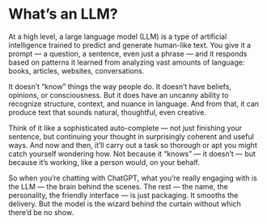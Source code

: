 # What’s an LLM?

At a high level, a large language model (LLM) is a type of artificial intelligence trained to predict and generate human-like text. You give it a prompt — a question, a sentence, even just a phrase — and it responds based on patterns it learned from analyzing vast amounts of language: books, articles, websites, conversations.

It doesn’t “know” things the way people do. It doesn’t have beliefs, opinions, or consciousness. But it does have an uncanny ability to recognize structure, context, and nuance in language. And from that, it can produce text that sounds natural, thoughtful, even creative.

Think of it like a sophisticated auto-complete — not just finishing your sentence, but continuing your thought in surprisingly coherent and useful ways. And now and then, it’ll carry out a task so thorough or apt you might catch yourself wondering how. Not because it “knows” — it doesn’t — but because it’s working, like a person would, on your behalf.

So when you’re chatting with ChatGPT, what you’re really engaging with is the LLM — the brain behind the scenes. The rest — the name, the personality, the friendly interface — is just packaging. It smooths the delivery. But the model is the wizard behind the curtain without which there’d be no show.
